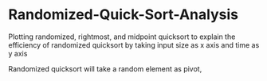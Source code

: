 # Randomized-Quick-Sort-Analysis
Plotting randomized, rightmost, and midpoint quicksort to explain the efficiency of randomized quicksort by taking input size as x axis and time as y axis

Randomized quicksort will take a random element as pivot,
